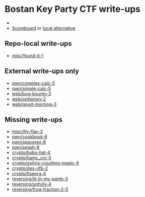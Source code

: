 # Bostan Key Party CTF write-ups

* <TODO>
* [Scoreboard](TODO) or [local alternative](score.txt)

## Repo-local write-ups

* [misc/found-it-1](misc/found-it-1)

## External write-ups only

* [pwn/complex-calc-5](pwn/complex-calc-5)
* [pwn/simple-calc-5](pwn/simple-calc-5)
* [web/bug-bounty-3](web/bug-bounty-3)
* [web/optiproxy-2](web/optiproxy-2)
* [web/good-morning-3](web/good-morning-3)

## Missing write-ups

* [misc/lily-flac-2](misc/lily-flac-2)
* [pwn/cookbook-6](pwn/cookbook-6)
* [pwn/spacerex-8](pwn/spacerex-8)
* [pwn/segsh-6](pwn/segsh-6)
* [crypto/bobs-hat-4](crypto/bobs-hat-4)
* [crypto/hamc_crc-5](crypto/hamc_crc-5)
* [crypto/gsilvis-counting-magic-9](crypto/gsilvis-counting-magic-9)
* [crypto/des-ofb-2](crypto/des-ofb-2)
* [crypto/ltseorg-4](crypto/ltseorg-4)
* [reversing/jit-in-my-pants-3](reversing/jit-in-my-pants-3)
* [reversing/unholy-4](reversing/unholy-4)
* [reversing/frog-fraction-2-5](reversing/frog-fraction-2-5)
